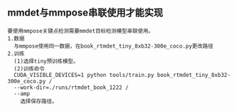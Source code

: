 ## mmdet与mmpose串联使用才能实现
    要使用mmpose关键点检测需要mmdet目标检测模型串联使用。
    1.数据
      与mmpose使用同一数据，在book_rtmdet_tiny_8xb32-300e_coco.py更改路径
    2.训练
      (1)选择tiny预训练模型。
      (2)训练命令
      CUDA_VISIBLE_DEVICES=1 python tools/train.py book_rtmdet_tiny_8xb32-300e_coco.py /
      --work-dir=./runs/rtmdet_book_1222 /
      --amp 
        选择保存路径。
      